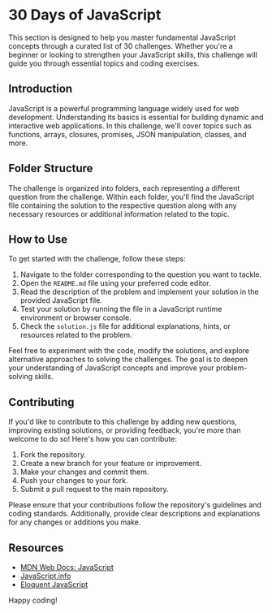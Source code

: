 # 30 Days of JavaScript

This section is designed to help you master fundamental JavaScript concepts through a curated list of 30 challenges. Whether you're a beginner or looking to strengthen your JavaScript skills, this challenge will guide you through essential topics and coding exercises.

## Introduction

JavaScript is a powerful programming language widely used for web development. Understanding its basics is essential for building dynamic and interactive web applications. In this challenge, we'll cover topics such as functions, arrays, closures, promises, JSON manipulation, classes, and more.

## Folder Structure

The challenge is organized into folders, each representing a different question from the challenge. Within each folder, you'll find the JavaScript file containing the solution to the respective question along with any necessary resources or additional information related to the topic.

## How to Use

To get started with the challenge, follow these steps:

1. Navigate to the folder corresponding to the question you want to tackle.
2. Open the `README.md` file using your preferred code editor.
3. Read the description of the problem and implement your solution in the provided JavaScript file.
4. Test your solution by running the file in a JavaScript runtime environment or browser console.
5. Check the `solution.js` file for additional explanations, hints, or resources related to the problem.

Feel free to experiment with the code, modify the solutions, and explore alternative approaches to solving the challenges. The goal is to deepen your understanding of JavaScript concepts and improve your problem-solving skills.

## Contributing

If you'd like to contribute to this challenge by adding new questions, improving existing solutions, or providing feedback, you're more than welcome to do so! Here's how you can contribute:

1. Fork the repository.
2. Create a new branch for your feature or improvement.
3. Make your changes and commit them.
4. Push your changes to your fork.
5. Submit a pull request to the main repository.

Please ensure that your contributions follow the repository's guidelines and coding standards. Additionally, provide clear descriptions and explanations for any changes or additions you make.

## Resources

- [MDN Web Docs: JavaScript](https://developer.mozilla.org/en-US/docs/Web/JavaScript)
- [JavaScript.info](https://javascript.info/)
- [Eloquent JavaScript](https://eloquentjavascript.net/)

Happy coding!
